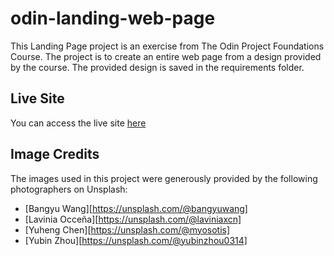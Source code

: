 # odin-landing-web-page

This Landing Page project is an exercise from The Odin Project Foundations Course. The project is to create an entire web page from a design provided by the course. The provided design is saved in the requirements folder.

## Live Site

You can access the live site [here](https://yanyukiai.github.io/odin-landing-web-page/)

## Image Credits

The images used in this project were generously provided by the following photographers on Unsplash:

- [Bangyu Wang][https://unsplash.com/@bangyuwang]
- [Lavinia Occeña][https://unsplash.com/@laviniaxcn]
- [Yuheng Chen][https://unsplash.com/@myosotis]
- [Yubin Zhou][https://unsplash.com/@yubinzhou0314]
